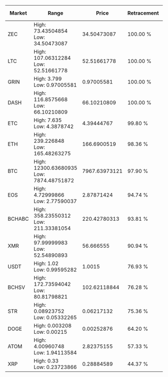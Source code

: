 | Market | Range | Price| Retracement | Doubles to 50% |
| --- | --- | --- | --- | --- |
| ZEC | High: 73.43504854<br />Low: 34.50473087 | 34.50473087 | 100.00 % | 1.56 |
| LTC | High: 107.06312284<br />Low: 52.51661778 | 52.51661778 | 100.00 % | 1.52 |
| GRIN | High: 3.799<br />Low: 0.97005581 | 0.97005581 | 100.00 % | 2.46 |
| DASH | High: 116.8575668<br />Low: 66.10210809 | 66.10210809 | 100.00 % | 1.38 |
| ETC | High: 7.635<br />Low: 4.3878742 | 4.39444767 | 99.80 % | 1.37 |
| ETH | High: 239.226848<br />Low: 165.48263275 | 166.6900519 | 98.36 % | 1.21 |
| BTC | High: 12300.63680935<br />Low: 7874.48751872 | 7967.63973121 | 97.90 % | 1.27 |
| EOS | High: 4.72999866<br />Low: 2.77590037 | 2.87871424 | 94.74 % | 1.30 |
| BCHABC | High: 358.23550312<br />Low: 211.33381054 | 220.42780313 | 93.81 % | 1.29 |
| XMR | High: 97.99999983<br />Low: 52.54890893 | 56.666555 | 90.94 % | 1.33 |
| USDT | High: 1.02<br />Low: 0.99595282 | 1.0015 | 76.93 % | 1.01 |
| BCHSV | High: 172.73594042<br />Low: 80.81798821 | 102.62118844 | 76.28 % | 1.24 |
| STR | High: 0.08923752<br />Low: 0.05332265 | 0.06217132 | 75.36 % | 1.15 |
| DOGE | High: 0.003208<br />Low: 0.00215 | 0.00252876 | 64.20 % | 1.06 |
| ATOM | High: 4.00960748<br />Low: 1.94113584 | 2.82375155 | 57.33 % | 1.05 |
| XRP | High: 0.33<br />Low: 0.23723866 | 0.28884589 | 44.37 % | 0.00 |
